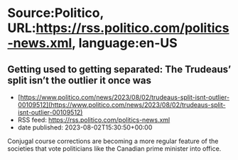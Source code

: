 # Source:Politico, URL:https://rss.politico.com/politics-news.xml, language:en-US

## Getting used to getting separated: The Trudeaus’ split isn’t the outlier it once was
 - [https://www.politico.com/news/2023/08/02/trudeaus-split-isnt-outlier-00109512](https://www.politico.com/news/2023/08/02/trudeaus-split-isnt-outlier-00109512)
 - RSS feed: https://rss.politico.com/politics-news.xml
 - date published: 2023-08-02T15:30:50+00:00

Conjugal course corrections are becoming a more regular feature of the societies that vote politicians like the Canadian prime minister into office.

